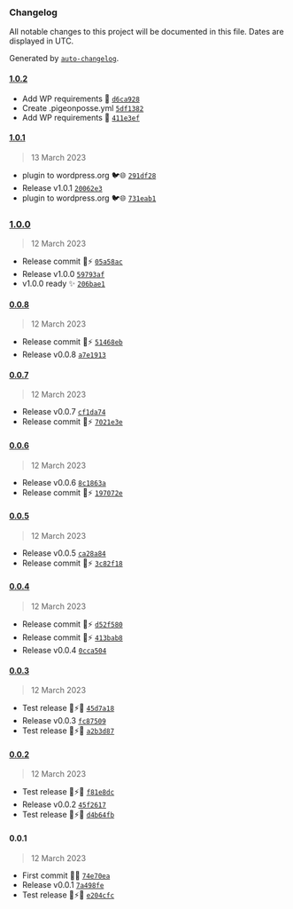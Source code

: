 ### Changelog

All notable changes to this project will be documented in this file. Dates are displayed in UTC.

Generated by [`auto-changelog`](https://github.com/CookPete/auto-changelog).

#### [1.0.2](https://github.com/pigeonposse/fake-admin/compare/1.0.1...1.0.2)

- Add WP requirements 🚀 [`d6ca928`](https://github.com/pigeonposse/fake-admin/commit/d6ca928c065e62d734692ffba712fd316e32c4d4)
- Create .pigeonposse.yml [`5df1382`](https://github.com/pigeonposse/fake-admin/commit/5df1382fbfc0b6ffb35794cb2a8878574a0a2378)
- Add WP requirements 🚀 [`411e3ef`](https://github.com/pigeonposse/fake-admin/commit/411e3ef2b3a45ceaa9fb0e144b8f5819c9f2b2b5)

#### [1.0.1](https://github.com/pigeonposse/fake-admin/compare/1.0.0...1.0.1)

> 13 March 2023

- plugin to wordpress.org 🐦🌐 [`291df28`](https://github.com/pigeonposse/fake-admin/commit/291df284565ec3c3fb8b232fe328b68349b86245)
- Release v1.0.1 [`20062e3`](https://github.com/pigeonposse/fake-admin/commit/20062e3d202edcad124f3f6871e64733e9b64170)
- plugin to wordpress.org 🐦🌐 [`731eab1`](https://github.com/pigeonposse/fake-admin/commit/731eab1f10c0d4262fcd46faf4cf9732f06a2ef2)

### [1.0.0](https://github.com/pigeonposse/fake-admin/compare/0.0.8...1.0.0)

> 12 March 2023

- Release commit 🌈⚡️ [`05a58ac`](https://github.com/pigeonposse/fake-admin/commit/05a58ac100800292c26553f275077610384ad384)
- Release v1.0.0 [`59793af`](https://github.com/pigeonposse/fake-admin/commit/59793afa47c6eaea00c7c59e006aea8fcc173a0c)
- v1.0.0 ready ✨ [`206bae1`](https://github.com/pigeonposse/fake-admin/commit/206bae1240a9b0170cf3647704ac5df8acbddd11)

#### [0.0.8](https://github.com/pigeonposse/fake-admin/compare/0.0.7...0.0.8)

> 12 March 2023

- Release commit 🌈⚡️ [`51468eb`](https://github.com/pigeonposse/fake-admin/commit/51468ebd515ad57ac1e42d9af8eb48dd35ffcc2e)
- Release v0.0.8 [`a7e1913`](https://github.com/pigeonposse/fake-admin/commit/a7e1913761cf7b57b17333d2d8ccde0e2fa74df1)

#### [0.0.7](https://github.com/pigeonposse/fake-admin/compare/0.0.6...0.0.7)

> 12 March 2023

- Release v0.0.7 [`cf1da74`](https://github.com/pigeonposse/fake-admin/commit/cf1da7468f0a2614a62d5f963c76e2293d5e7290)
- Release commit 🌈⚡️ [`7021e3e`](https://github.com/pigeonposse/fake-admin/commit/7021e3e91b30e074ea9c16f7bd3a20654d718add)

#### [0.0.6](https://github.com/pigeonposse/fake-admin/compare/0.0.5...0.0.6)

> 12 March 2023

- Release v0.0.6 [`8c1863a`](https://github.com/pigeonposse/fake-admin/commit/8c1863a818ba036552a91cccc2fc8f2fb5131684)
- Release commit 🌈⚡️ [`197072e`](https://github.com/pigeonposse/fake-admin/commit/197072e46b0e3dd718e9bf5d2da2826e69c42f62)

#### [0.0.5](https://github.com/pigeonposse/fake-admin/compare/0.0.4...0.0.5)

> 12 March 2023

- Release v0.0.5 [`ca28a84`](https://github.com/pigeonposse/fake-admin/commit/ca28a846455f393ca15097d43eb39218b8482408)
- Release commit 🌈⚡️ [`3c82f18`](https://github.com/pigeonposse/fake-admin/commit/3c82f184c04d5837d31ac35655bb4089f01cdb10)

#### [0.0.4](https://github.com/pigeonposse/fake-admin/compare/0.0.3...0.0.4)

> 12 March 2023

- Release commit 🌈⚡️ [`d52f580`](https://github.com/pigeonposse/fake-admin/commit/d52f580089f57084b68763eb2dbbc24e06794bad)
- Release commit 🌈⚡️ [`413bab8`](https://github.com/pigeonposse/fake-admin/commit/413bab8cb5ee5a5ca1fe66fb31ee7a0457b43b72)
- Release v0.0.4 [`0cca504`](https://github.com/pigeonposse/fake-admin/commit/0cca504e320cc8b19894533346f82f2c89277752)

#### [0.0.3](https://github.com/pigeonposse/fake-admin/compare/0.0.2...0.0.3)

> 12 March 2023

- Test release 🔌⚡🌐 [`45d7a18`](https://github.com/pigeonposse/fake-admin/commit/45d7a18af04f39bab1bb07cf4344b5e4678af3b5)
- Release v0.0.3 [`fc87509`](https://github.com/pigeonposse/fake-admin/commit/fc87509421288c59d22b0350a48b338965a5402a)
- Test release 🔌⚡🌐 [`a2b3d87`](https://github.com/pigeonposse/fake-admin/commit/a2b3d87acbf231c3838d7fd590089f08fbce6c3e)

#### [0.0.2](https://github.com/pigeonposse/fake-admin/compare/0.0.1...0.0.2)

> 12 March 2023

- Test release 🔌⚡🌐 [`f81e8dc`](https://github.com/pigeonposse/fake-admin/commit/f81e8dc53a35ca00c1f3f9badf499afa8b6222b3)
- Release v0.0.2 [`45f2617`](https://github.com/pigeonposse/fake-admin/commit/45f26170c64d7a2afcc7ba9d6cec9af80de3af0e)
- Test release 🔌⚡🌐 [`d4b64fb`](https://github.com/pigeonposse/fake-admin/commit/d4b64fb5d048a798e8da0397deecad50b08dd4a5)

#### 0.0.1

> 12 March 2023

- First commit 🌈🔌 [`74e70ea`](https://github.com/pigeonposse/fake-admin/commit/74e70ea03583d9bd3058bb54ebcd9ce71856048e)
- Release v0.0.1 [`7a498fe`](https://github.com/pigeonposse/fake-admin/commit/7a498fe7fc86d9f52386e54f894e2acc81afb929)
- Test release 🔌⚡🌐 [`e204cfc`](https://github.com/pigeonposse/fake-admin/commit/e204cfc22fb1f8c5a005091d9ddc1953042d34a0)
